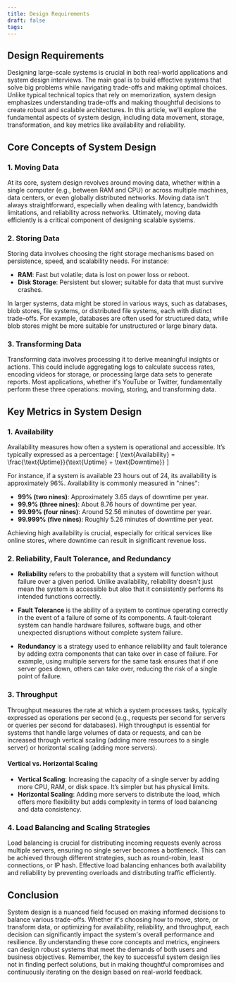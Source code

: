 ```yaml
---
title: Design Requirements
draft: false
tags:
---
```

## Design Requirements

Designing large-scale systems is crucial in both real-world applications and system design interviews. The main goal is to build effective systems that solve big problems while navigating trade-offs and making optimal choices. Unlike typical technical topics that rely on memorization, system design emphasizes understanding trade-offs and making thoughtful decisions to create robust and scalable architectures. In this article, we'll explore the fundamental aspects of system design, including data movement, storage, transformation, and key metrics like availability and reliability.

## Core Concepts of System Design

### 1. Moving Data

At its core, system design revolves around moving data, whether within a single computer (e.g., between RAM and CPU) or across multiple machines, data centers, or even globally distributed networks. Moving data isn't always straightforward, especially when dealing with latency, bandwidth limitations, and reliability across networks. Ultimately, moving data efficiently is a critical component of designing scalable systems.

### 2. Storing Data

Storing data involves choosing the right storage mechanisms based on persistence, speed, and scalability needs. For instance:
- **RAM**: Fast but volatile; data is lost on power loss or reboot.
- **Disk Storage**: Persistent but slower; suitable for data that must survive crashes.
  
In larger systems, data might be stored in various ways, such as databases, blob stores, file systems, or distributed file systems, each with distinct trade-offs. For example, databases are often used for structured data, while blob stores might be more suitable for unstructured or large binary data.

### 3. Transforming Data

Transforming data involves processing it to derive meaningful insights or actions. This could include aggregating logs to calculate success rates, encoding videos for storage, or processing large data sets to generate reports. Most applications, whether it's YouTube or Twitter, fundamentally perform these three operations: moving, storing, and transforming data.

## Key Metrics in System Design

### 1. Availability

Availability measures how often a system is operational and accessible. It’s typically expressed as a percentage:
\[
\text{Availability} = \frac{\text{Uptime}}{\text{Uptime} + \text{Downtime}}
\]

For instance, if a system is available 23 hours out of 24, its availability is approximately 96%. Availability is commonly measured in "nines":
- **99% (two nines)**: Approximately 3.65 days of downtime per year.
- **99.9% (three nines)**: About 8.76 hours of downtime per year.
- **99.99% (four nines)**: Around 52.56 minutes of downtime per year.
- **99.999% (five nines)**: Roughly 5.26 minutes of downtime per year.

Achieving high availability is crucial, especially for critical services like online stores, where downtime can result in significant revenue loss.

### 2. Reliability, Fault Tolerance, and Redundancy

- **Reliability** refers to the probability that a system will function without failure over a given period. Unlike availability, reliability doesn't just mean the system is accessible but also that it consistently performs its intended functions correctly.
  
- **Fault Tolerance** is the ability of a system to continue operating correctly in the event of a failure of some of its components. A fault-tolerant system can handle hardware failures, software bugs, and other unexpected disruptions without complete system failure.
  
- **Redundancy** is a strategy used to enhance reliability and fault tolerance by adding extra components that can take over in case of failure. For example, using multiple servers for the same task ensures that if one server goes down, others can take over, reducing the risk of a single point of failure.

### 3. Throughput

Throughput measures the rate at which a system processes tasks, typically expressed as operations per second (e.g., requests per second for servers or queries per second for databases). High throughput is essential for systems that handle large volumes of data or requests, and can be increased through vertical scaling (adding more resources to a single server) or horizontal scaling (adding more servers).

#### Vertical vs. Horizontal Scaling

- **Vertical Scaling**: Increasing the capacity of a single server by adding more CPU, RAM, or disk space. It’s simpler but has physical limits.
- **Horizontal Scaling**: Adding more servers to distribute the load, which offers more flexibility but adds complexity in terms of load balancing and data consistency.

### 4. Load Balancing and Scaling Strategies

Load balancing is crucial for distributing incoming requests evenly across multiple servers, ensuring no single server becomes a bottleneck. This can be achieved through different strategies, such as round-robin, least connections, or IP hash. Effective load balancing enhances both availability and reliability by preventing overloads and distributing traffic efficiently.

## Conclusion

System design is a nuanced field focused on making informed decisions to balance various trade-offs. Whether it's choosing how to move, store, or transform data, or optimizing for availability, reliability, and throughput, each decision can significantly impact the system's overall performance and resilience. By understanding these core concepts and metrics, engineers can design robust systems that meet the demands of both users and business objectives. Remember, the key to successful system design lies not in finding perfect solutions, but in making thoughtful compromises and continuously iterating on the design based on real-world feedback.